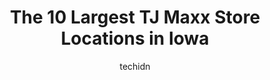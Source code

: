 ---
layout: ampstory
image: https://i0.wp.com/www.depkes.org/wp-content/uploads/2023/06/tj-maxx-0-in-iowa-1685968577.jpeg?resize=640,853
author: techidn
featured: false
description: Discover the impressive array of TJ Maxx options in Iowa, where you can find 10 of the largest TJ Maxx establishments in the area. From renowned classics to hidden gems, Iowa offers a divers
title: The 10 Largest TJ Maxx Store Locations in Iowa
cover:
   title: The 10 Largest TJ Maxx Store Locations in Iowa
   subtitle: Rickpate
   background: https://www.depkes.org/wp-content/uploads/2023/06/tj-maxx-0-in-iowa-1685968577.jpeg

pages: 
 - layout: thirds
   top: <h1>#1 T.J. Maxx</h1>
   bottom: "<p>Love this store! Just wish they were staffed on registers 😭 I like to try to pop in and out but its always minimum a 15-20min wait in line.</p>"
   background: https://www.depkes.org/wp-content/uploads/2023/06/tj-maxx-1-in-iowa-1685968578.jpeg
   backgroundblur: true
 - layout: thirds
   top: <h1>#2 T.J. Maxx</h1>
   bottom: "<p>4026 E 53rd St, Davenport, IA 52807, United States</p>"
   background: https://www.depkes.org/wp-content/uploads/2023/06/tj-maxx-2-in-iowa-1685968578.jpeg
   cta:
      link: https://www.depkes.org/blog/the-10-largest-tj-maxx-store-locations-in-iowa/
      text: The 10 Largest TJ Maxx Store Locations in Iowa
 - layout: thirds
   top: <h1>#3 T.J. Maxx</h1>
   bottom: "<p>3815 Metro Dr, Council Bluffs, IA 51501, United States</p>"
   background: https://www.depkes.org/wp-content/uploads/2023/06/tj-maxx-3-in-iowa-1685968578.jpeg
   cta:
      link: https://www.depkes.org/blog/the-10-largest-tj-maxx-store-locations-in-iowa/
      text: The 10 Largest TJ Maxx Store Locations in Iowa
 - layout: thirds
   top: <h1>#4 T.J. Maxx</h1>
   bottom: "<p>2511 Corridor Way, Coralville, IA 52241, United States</p>"
   background: https://images.unsplash.com/photo-1613843873231-1447db182f97?ixlib=rb-4.0.3&ixid=MnwxMjA3fDB8MHxwaG90by1wYWdlfHx8fGVufDB8fHx8&auto=format&fit=crop&w=640&h=853&q=80
   cta:
      link: https://www.depkes.org/blog/the-10-largest-tj-maxx-store-locations-in-iowa/
      text: The 10 Largest TJ Maxx Store Locations in Iowa
 - layout: thirds
   top: <h1>#5 T.J. Maxx</h1>
   bottom: "<p>6305 Mills Civic Pkwy, West Des Moines, IA 50266, United States</p>"
   background: https://images.unsplash.com/photo-1527066579998-dbbae57f45ce?ixlib=rb-4.0.3&ixid=MnwxMjA3fDB8MHxwaG90by1wYWdlfHx8fGVufDB8fHx8&auto=format&fit=crop&w=640&h=853&q=80
   cta:
      link: https://www.depkes.org/blog/the-10-largest-tj-maxx-store-locations-in-iowa/
      text: The 10 Largest TJ Maxx Store Locations in Iowa
 - layout: thirds
   top: <h1>#6 T.J. Maxx</h1>
   bottom: "<p>2010 SE Delaware Ave, Ankeny, IA 50021, United States</p>"
   background: https://images.unsplash.com/photo-1632260260864-caf7fde5ec36?ixlib=rb-4.0.3&ixid=MnwxMjA3fDB8MHxwaG90by1wYWdlfHx8fGVufDB8fHx8&auto=format&fit=crop&w=640&h=853&q=80
   cta:
      link: https://www.depkes.org/blog/the-10-largest-tj-maxx-store-locations-in-iowa/
      text: The 10 Largest TJ Maxx Store Locations in Iowa
 - layout: thirds
   top: <h1>#7 T.J. Maxx</h1>
   bottom: "<p>2591 NW Arterial, Dubuque, IA 52002, United States</p>"
   background: https://images.unsplash.com/photo-1618005182384-a83a8bd57fbe?ixlib=rb-4.0.3&ixid=MnwxMjA3fDB8MHxwaG90by1wYWdlfHx8fGVufDB8fHx8&auto=format&fit=crop&w=640&h=853&q=80
   cta:
      link: https://www.depkes.org/blog/the-10-largest-tj-maxx-store-locations-in-iowa/
      text: The 10 Largest TJ Maxx Store Locations in Iowa
 - layout: thirds
   middle: Continue reading...
   background: https://images.unsplash.com/photo-1488554378835-f7acf46e6c98?ixlib=rb-4.0.3&ixid=MnwxMjA3fDB8MHxwaG90by1wYWdlfHx8fGVufDB8fHx8&auto=format&fit=crop&w=640&h=853&q=80
   cta:
      link: https://www.depkes.org/blog/the-10-largest-tj-maxx-store-locations-in-iowa/
      text: The 10 Largest TJ Maxx Store Locations in Iowa
      
---